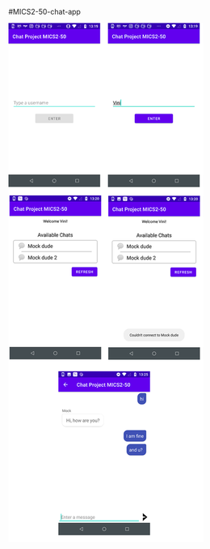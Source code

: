 ﻿#MICS2-50-chat-app

![all shots](https://github.com/vinicechin/MICS2-50-chat-app/blob/master/pictures/all_shots.png?raw=true)
